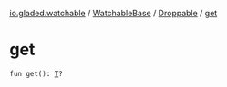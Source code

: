 [io.gladed.watchable](../../index.md) / [WatchableBase](../index.md) / [Droppable](index.md) / [get](./get.md)

# get

`fun get(): `[`T`](index.md#T)`?`